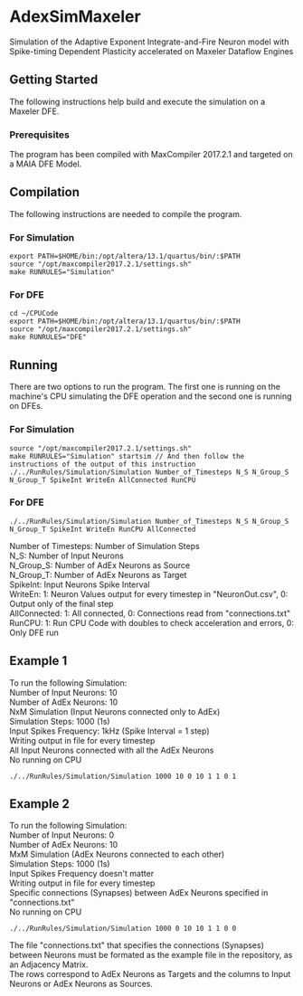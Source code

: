# AdexSimMaxeler
Simulation of the Adaptive Exponent Integrate-and-Fire Neuron model with Spike-timing Dependent Plasticity accelerated on Maxeler Dataflow Engines

## Getting Started

The following instructions help build and execute the simulation on a Maxeler DFE.

### Prerequisites

The program has been compiled with MaxCompiler 2017.2.1 and targeted on a MAIA DFE Model.

## Compilation

The following instructions are needed to compile the program.

### For Simulation

```
export PATH=$HOME/bin:/opt/altera/13.1/quartus/bin/:$PATH
source "/opt/maxcompiler2017.2.1/settings.sh"
make RUNRULES="Simulation"
```

### For DFE

```
cd ~/CPUCode
export PATH=$HOME/bin:/opt/altera/13.1/quartus/bin/:$PATH
source "/opt/maxcompiler2017.2.1/settings.sh"
make RUNRULES="DFE"
```

## Running

There are two options to run the program. The first one is running on the machine's CPU simulating the DFE operation and the second one is running on DFEs.

### For Simulation

```
source "/opt/maxcompiler2017.2.1/settings.sh"
make RUNRULES="Simulation" startsim // And then follow the instructions of the output of this instruction
./../RunRules/Simulation/Simulation Number_of_Timesteps N_S N_Group_S N_Group_T SpikeInt WriteEn AllConnected RunCPU
```
### For DFE

```
./../RunRules/Simulation/Simulation Number_of_Timesteps N_S N_Group_S N_Group_T SpikeInt WriteEn RunCPU AllConnected
```
Number of Timesteps: Number of Simulation Steps\
N_S: Number of Input Neurons\
N_Group_S: Number of AdEx Neurons as Source\
N_Group_T: Number of AdEx Neurons as Target\
SpikeInt: Input Neurons Spike Interval\
WriteEn: 1: Neuron Values output for every timestep in "NeuronOut.csv", 0: Output only of the final step\
AllConnected: 1: All connected, 0: Connections read from "connections.txt"\
RunCPU: 1: Run CPU Code with doubles to check acceleration and errors, 0: Only DFE run

## Example 1

To run the following Simulation:\
Number of Input Neurons: 10\
Number of AdEx Neurons: 10\
NxM Simulation (Input Neurons connected only to AdEx)\
Simulation Steps: 1000 (1s)\
Input Spikes Frequency: 1kHz (Spike Interval = 1 step)\
Writing output in file for every timestep\
All Input Neurons connected with all the AdEx Neurons\
No running on CPU
```
./../RunRules/Simulation/Simulation 1000 10 0 10 1 1 0 1
```

## Example 2

To run the following Simulation:\
Number of Input Neurons: 0\
Number of AdEx Neurons: 10\
MxM Simulation (AdEx Neurons connected to each other)\
Simulation Steps: 1000 (1s)\
Input Spikes Frequency doesn't matter\
Writing output in file for every timestep\
Specific connections (Synapses) between AdEx Neurons specified in "connections.txt"\
No running on CPU
```
./../RunRules/Simulation/Simulation 1000 0 10 10 1 1 0 0
```

The file "connections.txt" that specifies the connections (Synapses) between Neurons must be formated as the example file in the repository, as an Adjacency Matrix.\
The rows correspond to AdEx Neurons as Targets and the columns to Input Neurons or AdEx Neurons as Sources.

